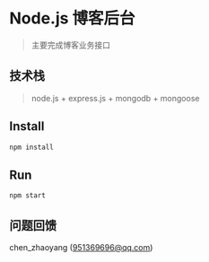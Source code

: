 

# Node.js 博客后台
> 主要完成博客业务接口

## 技术栈

> node.js + express.js + mongodb + mongoose 

## Install

```bash
npm install
```
## Run

    npm start

## 问题回馈

chen_zhaoyang (951369696@qq.com)
